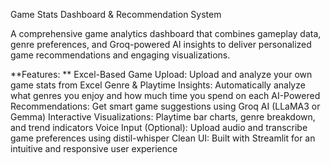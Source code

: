 Game Stats Dashboard & Recommendation System

A comprehensive game analytics dashboard that combines gameplay data, genre preferences, and Groq-powered AI insights to deliver personalized game recommendations and engaging visualizations.

**Features: **
  Excel-Based Game Upload: Upload and analyze your own game stats from Excel
  Genre & Playtime Insights: Automatically analyze what genres you enjoy and how much time you spend on each
  AI-Powered Recommendations: Get smart game suggestions using Groq AI (LLaMA3 or Gemma)
  Interactive Visualizations: Playtime bar charts, genre breakdown, and trend indicators
  Voice Input (Optional): Upload audio and transcribe game preferences using distil-whisper
  Clean UI: Built with Streamlit for an intuitive and responsive user experience

